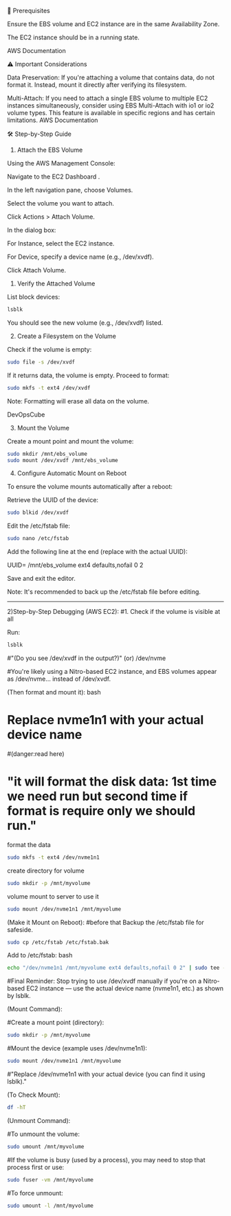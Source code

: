 📌 Prerequisites

Ensure the EBS volume and EC2 instance are in the same Availability Zone.

The EC2 instance should be in a running state.

AWS Documentation

⚠️ Important Considerations

Data Preservation: If you're attaching a volume that contains data, do not format it. Instead, mount it directly after verifying its filesystem.

Multi-Attach: If you need to attach a single EBS volume to multiple EC2 instances simultaneously, consider using EBS Multi-Attach with io1 or io2 volume types. This feature is available in specific regions and has certain limitations. 
AWS Documentation

🛠️ Step-by-Step Guide
1. Attach the EBS Volume

Using the AWS Management Console:

Navigate to the EC2 Dashboard
.

In the left navigation pane, choose Volumes.

Select the volume you want to attach.

Click Actions > Attach Volume.

In the dialog box:

For Instance, select the EC2 instance.

For Device, specify a device name (e.g., /dev/xvdf).

Click Attach Volume.

1. Verify the Attached Volume

List block devices:
```bash
lsblk
```

You should see the new volume (e.g., /dev/xvdf) listed.

2. Create a Filesystem on the Volume

Check if the volume is empty:
```bash
sudo file -s /dev/xvdf
```

If it returns data, the volume is empty. Proceed to format:
```bash
sudo mkfs -t ext4 /dev/xvdf
```

Note: Formatting will erase all data on the volume.

DevOpsCube

3. Mount the Volume

Create a mount point and mount the volume:
```bash
sudo mkdir /mnt/ebs_volume
sudo mount /dev/xvdf /mnt/ebs_volume
```
4. Configure Automatic Mount on Reboot

To ensure the volume mounts automatically after a reboot:

Retrieve the UUID of the device:
```bash
sudo blkid /dev/xvdf
```

Edit the /etc/fstab file:
```bash
sudo nano /etc/fstab
```

Add the following line at the end (replace <UUID> with the actual UUID):

UUID=<UUID> /mnt/ebs_volume ext4 defaults,nofail 0 2


Save and exit the editor.

Note: It's recommended to back up the /etc/fstab file before editing.


---
2)Step-by-Step Debugging (AWS EC2):
#1. Check if the volume is visible at all

Run:

```bash
lsblk
```

#"(Do you see /dev/xvdf in the output?)"
(or)
/dev/nvme

#You're likely using a Nitro-based EC2 instance, and EBS volumes appear as /dev/nvme... instead of /dev/xvdf.

(Then format and mount it):
bash
# Replace nvme1n1 with your actual device name

#(danger:read here)
# "it will format the disk data: 1st time we need run but second time if format is require only we should run."

format the data
```bash
sudo mkfs -t ext4 /dev/nvme1n1
```
create directory for volume
```bash
sudo mkdir -p /mnt/myvolume    
```
volume mount to server to use it
```bash
sudo mount /dev/nvme1n1 /mnt/myvolume
```

(Make it Mount on Reboot):
#before that Backup the /etc/fstab file for safeside.
```bash
sudo cp /etc/fstab /etc/fstab.bak
```

Add to /etc/fstab:
bash
```bash
echo "/dev/nvme1n1 /mnt/myvolume ext4 defaults,nofail 0 2" | sudo tee -a /etc/fstab
```
#Final Reminder:
Stop trying to use /dev/xvdf manually if you're on a Nitro-based EC2 instance — use the actual device name (nvme1n1, etc.) as shown by lsblk.

(Mount Command):

#Create a mount point (directory):
```bash
sudo mkdir -p /mnt/myvolume
```
#Mount the device (example uses /dev/nvme1n1):
```bash
sudo mount /dev/nvme1n1 /mnt/myvolume
```
#"Replace /dev/nvme1n1 with your actual device (you can find it using lsblk)."

(To Check Mount):
```bash
df -hT
```
(Unmount Command):

#To unmount the volume:
```bash
sudo umount /mnt/myvolume
```
#If the volume is busy (used by a process), you may need to stop that process first or use:
```bash
sudo fuser -vm /mnt/myvolume
```
#To force unmount:
```bash
sudo umount -l /mnt/myvolume
```
